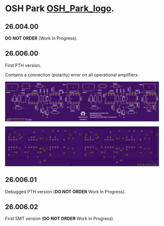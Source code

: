 # OSH Park [OSH_Park_logo](OSH_Park_logo.png).

## 26.004.00

**DO NOT ORDER** (Work In Progress).


## 26.006.00

First PTH version.

Contains a connection (polarity) error on all operational amplifiers.

![Top view](26-006-00/26-006-00_top_large.png)

![Bottom view](26-006-00/26-006-00_bottom_large.png)


## 26.006.01

Debugged PTH version (**DO NOT ORDER** Work In Progress).


## 26.006.02

First SMT version (**DO NOT ORDER** Work In Progress).

